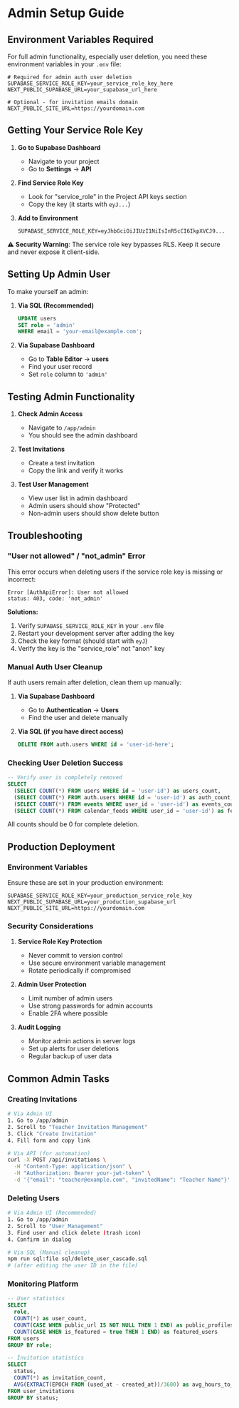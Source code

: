 # Admin Setup Guide

## Environment Variables Required

For full admin functionality, especially user deletion, you need these environment variables in your `.env` file:

```env
# Required for admin auth user deletion
SUPABASE_SERVICE_ROLE_KEY=your_service_role_key_here
NEXT_PUBLIC_SUPABASE_URL=your_supabase_url_here

# Optional - for invitation emails domain
NEXT_PUBLIC_SITE_URL=https://yourdomain.com
```

## Getting Your Service Role Key

1. **Go to Supabase Dashboard**
   - Navigate to your project
   - Go to **Settings** → **API**

2. **Find Service Role Key**
   - Look for "service_role" in the Project API keys section
   - Copy the key (it starts with `eyJ...`)

3. **Add to Environment**
   ```env
   SUPABASE_SERVICE_ROLE_KEY=eyJhbGciOiJIUzI1NiIsInR5cCI6IkpXVCJ9...
   ```

⚠️ **Security Warning**: The service role key bypasses RLS. Keep it secure and never expose it client-side.

## Setting Up Admin User

To make yourself an admin:

1. **Via SQL (Recommended)**
   ```sql
   UPDATE users 
   SET role = 'admin' 
   WHERE email = 'your-email@example.com';
   ```

2. **Via Supabase Dashboard**
   - Go to **Table Editor** → **users**
   - Find your user record
   - Set `role` column to `'admin'`

## Testing Admin Functionality

1. **Check Admin Access**
   - Navigate to `/app/admin`
   - You should see the admin dashboard

2. **Test Invitations**
   - Create a test invitation
   - Copy the link and verify it works

3. **Test User Management**
   - View user list in admin dashboard
   - Admin users should show "Protected" 
   - Non-admin users should show delete button

## Troubleshooting

### "User not allowed" / "not_admin" Error

This error occurs when deleting users if the service role key is missing or incorrect:

```
Error [AuthApiError]: User not allowed
status: 403, code: 'not_admin'
```

**Solutions:**
1. Verify `SUPABASE_SERVICE_ROLE_KEY` in your `.env` file
2. Restart your development server after adding the key
3. Check the key format (should start with `eyJ`)
4. Verify the key is the "service_role" not "anon" key

### Manual Auth User Cleanup

If auth users remain after deletion, clean them up manually:

1. **Via Supabase Dashboard**
   - Go to **Authentication** → **Users**
   - Find the user and delete manually

2. **Via SQL (if you have direct access)**
   ```sql
   DELETE FROM auth.users WHERE id = 'user-id-here';
   ```

### Checking User Deletion Success

```sql
-- Verify user is completely removed
SELECT 
  (SELECT COUNT(*) FROM users WHERE id = 'user-id') as users_count,
  (SELECT COUNT(*) FROM auth.users WHERE id = 'user-id') as auth_count,
  (SELECT COUNT(*) FROM events WHERE user_id = 'user-id') as events_count,
  (SELECT COUNT(*) FROM calendar_feeds WHERE user_id = 'user-id') as feeds_count;
```

All counts should be 0 for complete deletion.

## Production Deployment

### Environment Variables

Ensure these are set in your production environment:

```env
SUPABASE_SERVICE_ROLE_KEY=your_production_service_role_key
NEXT_PUBLIC_SUPABASE_URL=your_production_supabase_url
NEXT_PUBLIC_SITE_URL=https://yourdomain.com
```

### Security Considerations

1. **Service Role Key Protection**
   - Never commit to version control
   - Use secure environment variable management
   - Rotate periodically if compromised

2. **Admin User Protection**
   - Limit number of admin users
   - Use strong passwords for admin accounts
   - Enable 2FA where possible

3. **Audit Logging**
   - Monitor admin actions in server logs
   - Set up alerts for user deletions
   - Regular backup of user data

## Common Admin Tasks

### Creating Invitations
```bash
# Via Admin UI
1. Go to /app/admin
2. Scroll to "Teacher Invitation Management"
3. Click "Create Invitation"
4. Fill form and copy link

# Via API (for automation)
curl -X POST /api/invitations \
  -H "Content-Type: application/json" \
  -H "Authorization: Bearer your-jwt-token" \
  -d '{"email": "teacher@example.com", "invitedName": "Teacher Name"}'
```

### Deleting Users
```bash
# Via Admin UI (Recommended)
1. Go to /app/admin
2. Scroll to "User Management"
3. Find user and click delete (trash icon)
4. Confirm in dialog

# Via SQL (Manual cleanup)
npm run sql:file sql/delete_user_cascade.sql
# (after editing the user ID in the file)
```

### Monitoring Platform
```sql
-- User statistics
SELECT 
  role,
  COUNT(*) as user_count,
  COUNT(CASE WHEN public_url IS NOT NULL THEN 1 END) as public_profiles,
  COUNT(CASE WHEN is_featured = true THEN 1 END) as featured_users
FROM users 
GROUP BY role;

-- Invitation statistics
SELECT 
  status,
  COUNT(*) as invitation_count,
  AVG(EXTRACT(EPOCH FROM (used_at - created_at))/3600) as avg_hours_to_accept
FROM user_invitations 
GROUP BY status;
``` 